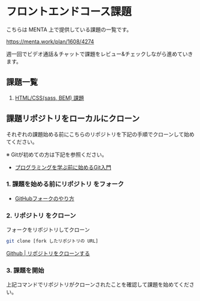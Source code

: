 
# フロントエンドコース課題

こちらは MENTA 上で提供している課題の一覧です。

https://menta.work/plan/1608/4274

週一回でビデオ通話＆チャットで課題をレビュー&チェックしながら進めていきます。

## 課題一覧

1. [HTML/CSS(sass, BEM) 課題](./0100-html-css)

## 課題リポジトリをローカルにクローン

それぞれの課題始める前にこちらのリポジトリを下記の手順でクローンして始めてください。 

※ Gitが初めての方は下記を参照ください。
- [プログラミングを学ぶ前に始めるGit入門](https://version-1workspace.gitbook.io/git/)

### 1. 課題を始める前にリポジトリ をフォーク

- [GitHubフォークのやり方](https://version-1workspace.gitbook.io/github/how-to-fork)

### 2. リポジトリ をクローン

フォークをリポジトリしてクローン

```bash
git clone [fork したリポジトリの URL]
```

[Github | リポジトリをクローンする](https://docs.github.com/ja/repositories/creating-and-managing-repositories/cloning-a-repository)

### 3. 課題を開始

上記コマンドでリポジトリがクローンされたことを確認して課題を始めてください。
